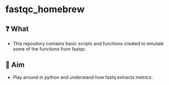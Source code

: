 # fastqc_homebrew

## ❓ What
- This repository contains basic scripts and functions created to emulate some of the functions from fastqc.

## 🎯 Aim
- Play around in python and understand how fastq extracts metrics.
